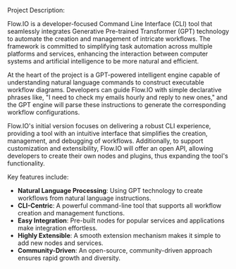 Project Description:

Flow.IO is a developer-focused Command Line Interface (CLI) tool that seamlessly integrates Generative Pre-trained Transformer (GPT) technology to automate the creation and management of intricate workflows. The framework is committed to simplifying task automation across multiple platforms and services, enhancing the interaction between computer systems and artificial intelligence to be more natural and efficient.

At the heart of the project is a GPT-powered intelligent engine capable of understanding natural language commands to construct executable workflow diagrams. Developers can guide Flow.IO with simple declarative phrases like, "I need to check my emails hourly and reply to new ones," and the GPT engine will parse these instructions to generate the corresponding workflow configurations.

Flow.IO's initial version focuses on delivering a robust CLI experience, providing a tool with an intuitive interface that simplifies the creation, management, and debugging of workflows. Additionally, to support customization and extensibility, Flow.IO will offer an open API, allowing developers to create their own nodes and plugins, thus expanding the tool's functionality.

Key features include:
- **Natural Language Processing**: Using GPT technology to create workflows from natural language instructions.
- **CLI-Centric**: A powerful command-line tool that supports all workflow creation and management functions.
- **Easy Integration**: Pre-built nodes for popular services and applications make integration effortless.
- **Highly Extensible**: A smooth extension mechanism makes it simple to add new nodes and services.
- **Community-Driven**: An open-source, community-driven approach ensures rapid growth and diversity.
